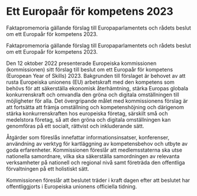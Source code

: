 # Ett Europaår för kompetens 2023

Faktapromemoria gällande förslag till Europaparlamentets och rådets beslut om ett
Europaår för kompetens 2023.

Faktapromemoria gällande förslag till Europaparlamentets och rådets beslut om ett
Europaår för kompetens 2023.

Den 12 oktober 2022 presenterade Europeiska kommissionen (kommissionen) sitt förslag till beslut om ett Europaår för kompetens (European Year of Skills) 2023. Bakgrunden till förslaget är behovet av att rusta Europeiska unionens (EU) arbetskraft med den kompetens som behövs för att säkerställa ekonomisk återhämtning, stärka Europas globala konkurrenskraft och omvandla den gröna och digitala omställningen till möjligheter för alla. Det övergripande målet med kommissionens förslag är att fortsätta att främja omställning och kompetenshöjning och därigenom stärka konkurrenskraften hos europeiska företag, särskilt små och medelstora företag, så att den gröna och digitala omställningen kan genomföras på ett socialt, rättvist och inkluderande sätt.

Åtgärder som föreslås innefattar informationsinsatser, konferenser, användning av verktyg för kartläggning av kompetensbehov och utbyte av goda erfarenheter. Kommissionen föreslår att medlemsstaterna ska utse nationella samordnare, vilka ska säkerställa samordningen av relevanta verksamheter på nationell och regional nivå samt företräda den offentliga förvaltningen på ett holistiskt sätt.

Kommissionen föreslår att beslutet träder i kraft dagen efter att beslutet har offentliggjorts i Europeiska unionens officiella tidning.
